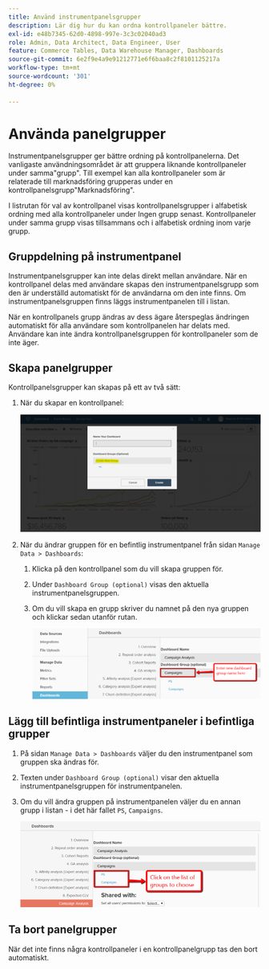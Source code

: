 ```yaml
---
title: Använd instrumentpanelsgrupper
description: Lär dig hur du kan ordna kontrollpaneler bättre.
exl-id: e48b7345-62d0-4898-997e-3c3c02040ad3
role: Admin, Data Architect, Data Engineer, User
feature: Commerce Tables, Data Warehouse Manager, Dashboards
source-git-commit: 6e2f9e4a9e91212771e6f6baa8c2f8101125217a
workflow-type: tm+mt
source-wordcount: '301'
ht-degree: 0%

---
```


# Använda panelgrupper

Instrumentpanelsgrupper ger bättre ordning på kontrollpanelerna. Det vanligaste användningsområdet är att gruppera liknande kontrollpaneler under samma&quot;grupp&quot;. Till exempel kan alla kontrollpaneler som är relaterade till marknadsföring grupperas under en kontrollpanelsgrupp&quot;Marknadsföring&quot;.

I listrutan för val av kontrollpanel visas kontrollpanelsgrupper i alfabetisk ordning med alla kontrollpaneler under Ingen grupp senast. Kontrollpaneler under samma grupp visas tillsammans och i alfabetisk ordning inom varje grupp.

## Gruppdelning på instrumentpanel

Instrumentpanelsgrupper kan inte delas direkt mellan användare. När en kontrollpanel delas med användare skapas den instrumentpanelsgrupp som den är underställd automatiskt för de användarna om den inte finns. Om instrumentpanelsgruppen finns läggs instrumentpanelen till i listan.

När en kontrollpanels grupp ändras av dess ägare återspeglas ändringen automatiskt för alla användare som kontrollpanelen har delats med. Användare kan inte ändra kontrollpanelsgruppen för kontrollpaneler som de inte äger.

## Skapa panelgrupper

Kontrollpanelsgrupper kan skapas på ett av två sätt:

1. När du skapar en kontrollpanel:

   ![skapa instrumentpanelsgrupp](../../assets/create-dashboard-groups-new-dashboard.png)

1. När du ändrar gruppen för en befintlig instrumentpanel från sidan `Manage Data > Dashboards`:

   1. Klicka på den kontrollpanel som du vill skapa gruppen för.

   1. Under `Dashboard Group (optional)` visas den aktuella instrumentpanelsgruppen.

   1. Om du vill skapa en grupp skriver du namnet på den nya gruppen och klickar sedan utanför rutan.

      ![skapa instrumentpanelsgrupp](../../assets/create-dashboard-groups-existing-dashboard.png)

## Lägg till befintliga instrumentpaneler i befintliga grupper

1. På sidan `Manage Data > Dashboards` väljer du den instrumentpanel som gruppen ska ändras för.

1. Texten under `Dashboard Group (optional)` visar den aktuella instrumentpanelsgruppen för instrumentpanelen.

1. Om du vill ändra gruppen på instrumentpanelen väljer du en annan grupp i listan - i det här fallet `PS`, `Campaigns`.

   ![ändra gruppkontrollpanel](../../assets/add-existing-dashboard-existing-group.png)

## Ta bort panelgrupper

När det inte finns några kontrollpaneler i en kontrollpanelgrupp tas den bort automatiskt.
